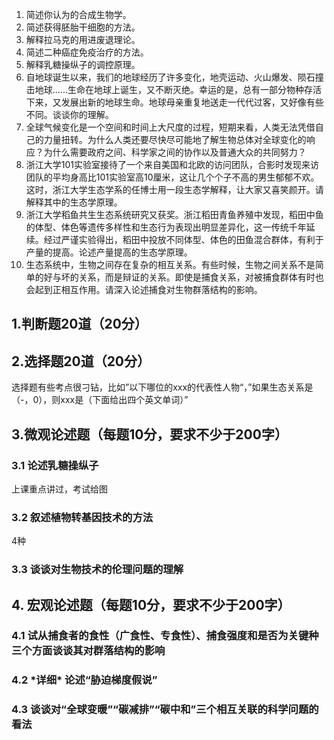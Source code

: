 1. 简述你认为的合成生物学。
2. 简述获得胚胎干细胞的方法。
3. 解释拉马克的用进废退理论。
4. 简述二种癌症免疫治疗的方法。
5. 解释乳糖操纵子的调控原理。 
6. 自地球诞生以来，我们的地球经历了许多变化，地壳运动、火山爆发、陨石撞击地球……生命在地球上诞生，又不断灭绝。幸运的是，总有一部分物种存活下来，又发展出新的地球生命。地球母亲重复地送走一代代过客，又好像有些不同。谈谈你的理解。 
7. 全球气候变化是一个空间和时间上大尺度的过程，短期来看，人类无法凭借自己的力量扭转。为什么人类还要尽快尽可能地了解生物总体对全球变化的响应？为什么需要政府之间、科学家之间的协作以及普通大众的共同努力？ 
8. 浙江大学101实验室接待了一个来自美国和北欧的访问团队，合影时发现来访团队的平均身高比101实验室高10厘米，这让几个个子不高的男生郁郁不欢。这时，浙江大学生态学系的任博士用一段生态学解释，让大家又喜笑颜开。请解释其中的生态学原理。 
9. 浙江大学稻鱼共生生态系统研究又获奖。浙江稻田青鱼养殖中发现，稻田中鱼的体型、体色等遗传多样性和生态行为表现出明显差异化，这一传统千年延续。经过严谨实验得出，稻田中投放不同体型、体色的田鱼混合群体，有利于产量的提高。论述产量提高的生态学原理。 
10. 生态系统中，生物之间存在复杂的相互关系。有些时候，生物之间关系不是简单的好与坏的关系，而是辩证的关系。即使是捕食关系，对被捕食群体有时也会起到正相互作用。请深入论述捕食对生物群落结构的影响。









## 1.判断题20道（20分）

## 2.选择题20道（20分）

选择题有些考点很刁钻，比如”以下哪位的xxx的代表性人物“，”如果生态关系是（-，0），则xxx是（下面给出四个英文单词）”

## 3.微观论述题（每题10分，要求不少于200字）

### 3.1 论述乳糖操纵子

上课重点讲过，考试给图

### 3.2 叙述植物转基因技术的方法

4种

### 3.3 谈谈对生物技术的伦理问题的理解

## 4. 宏观论述题（每题10分，要求不少于200字）

### 4.1 试从捕食者的食性（广食性、专食性）、捕食强度和是否为关键种三个方面谈谈其对群落结构的影响

### 4.2 ***详细\*** 论述“胁迫梯度假说”

### 4.3 谈谈对“全球变暖”“碳减排”“碳中和”三个相互关联的科学问题的看法